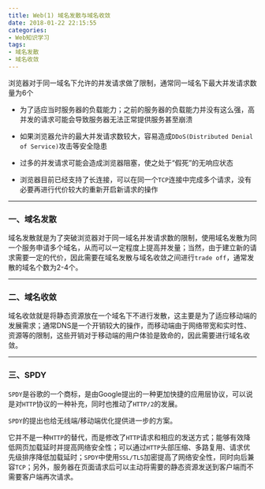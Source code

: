 ```yaml
---
title: Web(1) 域名发散与域名收敛
date: 2018-01-22 22:15:55
categories:
- Web知识学习
tags:
- 域名发散
- 域名收敛
---
```


浏览器对于同一域名下允许的并发请求做了限制，通常同一域名下最大并发请求数量为6个

<!-- More -->

* 为了适应当时服务器的负载能力；之前的服务器的负载能力并没有这么强，高并发的请求可能会导致服务器无法正常提供服务甚至崩溃

* 如果浏览器允许的最大并发请求数较大，容易造成`DDoS(Distributed Denial of Service)`攻击等安全隐患

* 过多的并发请求可能会造成浏览器阻塞，使之处于“假死”的无响应状态

* 浏览器目前已经支持了长连接，可以在同一个`TCP`连接中完成多个请求，没有必要再进行代价较大的重新开启新请求的操作

---

### 一、域名发散

域名发散就是为了突破浏览器对于同一域名并发请求数的限制，使用域名发散为同一个服务申请多个域名，从而可以一定程度上提高并发量；当然，由于建立新的请求需要一定的代价，因此需要在域名发散与域名收敛之间进行`trade off`，通常发散的域名个数为2-4个。

---

### 二、域名收敛

域名收敛就是将静态资源放在一个域名下不进行发散，这主要是为了适应移动端的发展需求；通常DNS是一个开销较大的操作，而移动端由于网络带宽和实时性、资源等的限制，这些开销对于移动端的用户体验是致命的，因此需要进行域名收敛。

---

### 三、SPDY

`SPDY`是谷歌的一个商标，是由Google提出的一种更加快捷的应用层协议，可以说是对`HTTP`协议的一种补充，同时也推动了`HTTP/2`的发展。

`SPDY`的提出也给无线端/移动端优化提供进一步的方案。

它并不是一种`HTTP`的替代，而是修改了`HTTP`请求和相应的发送方式；能够有效降低网页加载延时并提高网络安全性；可以通过`HTTP`头部压缩、多路复用、请求优先级排序降低加载延时；`SPDY`中使用`SSL/TLS`加密提高了网络安全性，同时向后兼容`TCP`；另外，服务器在页面请求后可以主动将需要的静态资源发送到客户端而不需要客户端再次请求。

